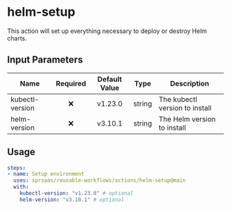 # helm-setup

This action will set up everything necessary to deploy or destroy Helm charts.

## Input Parameters

| Name            | Required | Default Value |  Type  | Description                    |
| --------------- | :------: | :-----------: | :----: | ------------------------------ |
| kubectl-version |    ❌    |    v1.23.0    | string | The kubectl version to install |
| helm-version    |    ❌    |    v3.10.1    | string | The Helm version to install    |

## Usage

```yaml
steps:
- name: Setup environment
  uses: sprsaas/reusable-workflows/actions/helm-setup@main
  with:
    kubectl-version: "v1.23.0" # optional
    helm-version: "v3.10.1" # optional
```

